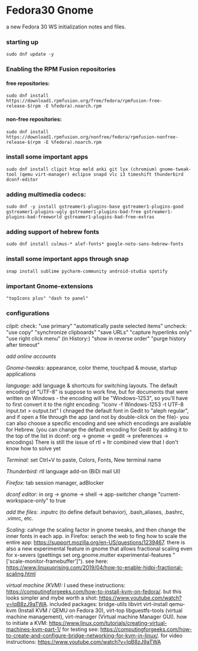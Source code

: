 # Fedora30 Gnome
a new Fedora 30 WS initialization notes and files.

### starting up
	sudo dnf update -y

### Enabling the RPM Fusion repositories
#### free repositories:
	sudo dnf install https://download1.rpmfusion.org/free/fedora/rpmfusion-free-release-$(rpm -E %fedora).noarch.rpm

#### non-free repositories:
	sudo dnf install https://download1.rpmfusion.org/nonfree/fedora/rpmfusion-nonfree-release-$(rpm -E %fedora).noarch.rpm

### install some important apps
	sudo dnf install clipit htop meld anki git lyx (chromium) gnome-tweak-tool (qemu virt-manager) eclipse snapd vlc i3 timeshift thunderbird dconf-editor
	

### adding multimedia codecs:
	sudo dnf -y install gstreamer1-plugins-base gstreamer1-plugins-good gstreamer1-plugins-ugly gstreamer1-plugins-bad-free gstreamer1-plugins-bad-freeworld gstreamer1-plugins-bad-free-extras

### adding support of hebrew fonts
	sudo dnf install culmus-* alef-fonts* google-noto-sans-hebrew-fonts

### install some important apps through snap
	snap install sublime pycharm-community android-studio spotify

### important Gnome-extensions
	"topIcons plus" "dash to panel"

### configurations
*clipit:*
	check: "use primary" "automatically paste selected items"
	uncheck: "use copy" "synchronize clipboards" "save URLs" "capture hyperlinks only" "use right click menu"
		(in History:) "show in reverse order" "purge history after timeout"

*add online accounts*

*Gnome-tweaks:*
	appearance, color theme, touchpad & mouse, startup applications	

*language:*
	add language & shortcuts for switching layouts.
	The default encoding of "UTF-8" is suppose to work fine, but for documents that were written on Windows - the encoding will be "Windows-1253", so you'll have to first convert it to the right encoding: "iconv -f Windows-1253 -t UTF-8 input.txt > output.txt"
	I chnaged the default font in Gedit to "aleph regular", and if open a file through the app (and not by double-click on the file)- you can also choose a specific encoding and see which encodings are available for Hebrew. (you can change the default encoding for Gedit by adding it to the top of the list in dconf: org -> gnome -> gedit -> preferences -> encodings)
	There is still the issue of rtl + ltr combined view that I don't know how to solve yet

*Terminal:* set Ctrl+V to paste, Colors, Fonts, New terminal name

*Thunderbird:* rtl language add-on (BiDi mail UI)

*Firefox:* tab session manager, adBlocker

*dconf editor:* in org -> gnome -> shell -> app-switcher change "current-workspace-only" to true

*add the files:* .inputrc (to define default behavior), .bash_aliases, .bashrc, .vimrc, etc.

*Scaling:* cahnge the scaling factor in gnome tweaks, and then change the inner fonts in each app.
	in Firefox: serach the web to fing how to scale the entire app: https://support.mozilla.org/en-US/questions/1239467.
	there is also a new experimental feature in gnome that allows fractional scaling even for x-severs (gsettings set org.gnome.mutter experimental-features "['scale-monitor-framebuffer']"). see here: https://www.linuxuprising.com/2019/04/how-to-enable-hidpi-fractional-scaling.html

*virtual machine (KVM):* I used these instructions: https://computingforgeeks.com/how-to-install-kvm-on-fedora/. but this looks simpler and mybe worth a shot: https://www.youtube.com/watch?v=IqB8zJ9aTWA.
	included packages: bridge-utils libvirt virt-install qemu-kvm (Install KVM / QEMU on Fedora 30), virt-top libguestfs-tools (virtual machine management), virt-manager (Virtual machine Manager GUI).
	how to initiate a KVM: https://www.linux.com/tutorials/creating-virtual-machines-kvm-part-1/
	for testing see: https://computingforgeeks.com/how-to-create-and-configure-bridge-networking-for-kvm-in-linux/.
	for video instructions: https://www.youtube.com/watch?v=IqB8zJ9aTWA

